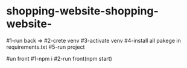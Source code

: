 # shopping-website-shopping-website-

#1-run back =>
#2-crete venv 
#3-activate venv
#4-install all pakege in requirements.txt
#5-run project


#un front
#1-npm i 
#2-run front(npm start)
